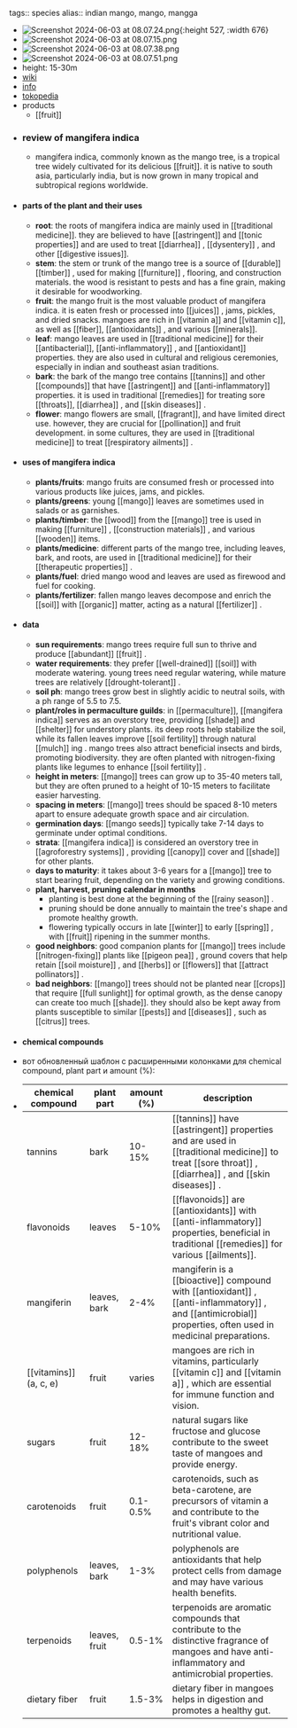tags:: species
alias:: indian mango, mango, mangga

- ![Screenshot 2024-06-03 at 08.07.24.png](https://peach-geographical-bat-397.mypinata.cloud/ipfs/QmbTU1UdHYvbLxEbyYjEmRN6QXNSmvd6ZGj6g8JpXWuXyH){:height 527, :width 676}
- ![Screenshot 2024-06-03 at 08.07.15.png](https://peach-geographical-bat-397.mypinata.cloud/ipfs/QmYhT92AjFapybwNsGCCmm76YVVp62BCBuGFSf63FFS4D3)
- ![Screenshot 2024-06-03 at 08.07.38.png](https://peach-geographical-bat-397.mypinata.cloud/ipfs/QmewaoHMEnfqmCoKnAutzSftcu8VKBiJsgjAzR6QVxKUHo)
- ![Screenshot 2024-06-03 at 08.07.51.png](https://peach-geographical-bat-397.mypinata.cloud/ipfs/QmWhwQiTeQHwpuzsSdWsNB1Kr1xfcPD9hvKcopkR5pk5KM)
- height: 15-30m
- [wiki](https://en.wikipedia.org/wiki/Mangifera_indica)
- [info](http://www.plantsofasia.com/index/mangifera_indica/0-481)
- [tokopedia](https://www.tokopedia.com/wijaya-agro/bibit-mangga-mahatir-mangifera-indica?extParam=ivf%3Dfalse%26src%3Dsearch)
- products
	- [[fruit]]
- ### review of mangifera indica
	- mangifera indica, commonly known as the mango tree, is a tropical tree widely cultivated for its delicious [[fruit]]. it is native to south asia, particularly india, but is now grown in many tropical and subtropical regions worldwide.
- #### parts of the plant and their uses
	- **root**: the roots of mangifera indica are mainly used in [[traditional medicine]]. they are believed to have [[astringent]] and [[tonic properties]] and are used to treat [[diarrhea]] , [[dysentery]] , and other [[digestive issues]].
	- **stem**: the stem or trunk of the mango tree is a source of [[durable]] [[timber]] , used for making [[furniture]] , flooring, and construction materials. the wood is resistant to pests and has a fine grain, making it desirable for woodworking.
	- **fruit**: the mango fruit is the most valuable product of mangifera indica. it is eaten fresh or processed into [[juices]] , jams, pickles, and dried snacks. mangoes are rich in [[vitamin a]] and [[vitamin c]], as well as [[fiber]], [[antioxidants]] , and various [[minerals]].
	- **leaf**: mango leaves are used in [[traditional medicine]] for their [[antibacterial]], [[anti-inflammatory]] , and [[antioxidant]] properties. they are also used in cultural and religious ceremonies, especially in indian and southeast asian traditions.
	- **bark**: the bark of the mango tree contains [[tannins]] and other [[compounds]] that have [[astringent]] and [[anti-inflammatory]] properties. it is used in traditional [[remedies]] for treating sore [[throats]], [[diarrhea]] , and [[skin diseases]] .
	- **flower**: mango flowers are small, [[fragrant]], and have limited direct use. however, they are crucial for [[pollination]] and fruit development. in some cultures, they are used in [[traditional medicine]] to treat [[respiratory ailments]] .
- #### uses of mangifera indica
	- **plants/fruits**: mango fruits are consumed fresh or processed into various products like juices, jams, and pickles.
	- **plants/greens**: young [[mango]] leaves are sometimes used in salads or as garnishes.
	- **plants/timber**: the [[wood]] from the [[mango]] tree is used in making [[furniture]] , [[construction materials]] , and various [[wooden]] items.
	- **plants/medicine**: different parts of the mango tree, including leaves, bark, and roots, are used in [[traditional medicine]] for their [[therapeutic properties]] .
	- **plants/fuel**: dried mango wood and leaves are used as firewood and fuel for cooking.
	- **plants/fertilizer**: fallen mango leaves decompose and enrich the [[soil]] with [[organic]] matter, acting as a natural [[fertilizer]] .
- #### data
	- **sun requirements**: mango trees require full sun to thrive and produce [[abundant]] [[fruit]] .
	- **water requirements**: they prefer [[well-drained]] [[soil]] with moderate watering. young trees need regular watering, while mature trees are relatively [[drought-tolerant]] .
	- **soil ph**: mango trees grow best in slightly acidic to neutral soils, with a ph range of 5.5 to 7.5.
	- **plant/roles in permaculture guilds**: in [[permaculture]], [[mangifera indica]] serves as an overstory tree, providing [[shade]] and [[shelter]] for understory plants. its deep roots help stabilize the soil, while its fallen leaves improve [[soil fertility]] through natural [[mulch]] ing . mango trees also attract beneficial insects and birds, promoting biodiversity. they are often planted with nitrogen-fixing plants like legumes to enhance [[soil fertility]] .
	- **height in meters**: [[mango]] trees can grow up to 35-40 meters tall, but they are often pruned to a height of 10-15 meters to facilitate easier harvesting.
	- **spacing in meters**: [[mango]] trees should be spaced 8-10 meters apart to ensure adequate growth space and air circulation.
	- **germination days**: [[mango seeds]] typically take 7-14 days to germinate under optimal conditions.
	- **strata**: [[mangifera indica]] is considered an overstory tree in [[agroforestry systems]] , providing [[canopy]] cover and [[shade]] for other plants.
	- **days to maturity**: it takes about 3-6 years for a [[mango]] tree to start bearing fruit, depending on the variety and growing conditions.
	- **plant, harvest, pruning calendar in months**
		- planting is best done at the beginning of the [[rainy season]] .
		- pruning should be done annually to maintain the tree's shape and promote healthy growth.
		- flowering typically occurs in late [[winter]] to early [[spring]] , with [[fruit]] ripening in the summer months.
	- **good neighbors**: good companion plants for [[mango]] trees include [[nitrogen-fixing]] plants like [[pigeon pea]] , ground covers that help retain [[soil moisture]] , and [[herbs]] or [[flowers]] that [[attract pollinators]] .
	- **bad neighbors**: [[mango]] trees should not be planted near [[crops]] that require [[full sunlight]] for optimal growth, as the dense canopy can create too much [[shade]]. they should also be kept away from plants susceptible to similar [[pests]] and [[diseases]] , such as [[citrus]] trees.
- #### chemical compounds
- вот обновленный шаблон с расширенными колонками для chemical compound, plant part и amount (%):
- | chemical compound       | plant part          | amount (%)        | description |
  |-------------------------|---------------------|-------------------|-------------|
  | tannins                 | bark                | 10-15%            | [[tannins]] have [[astringent]] properties and are used in [[traditional medicine]] to treat [[sore throat]] , [[diarrhea]] , and [[skin diseases]] . |
  | flavonoids              | leaves              | 5-10%             | [[flavonoids]] are [[antioxidants]] with [[anti-inflammatory]] properties, beneficial in traditional [[remedies]] for various [[ailments]]. |
  | mangiferin              | leaves, bark        | 2-4%              | mangiferin is a [[bioactive]] compound with [[antioxidant]] , [[anti-inflammatory]] , and [[antimicrobial]] properties, often used in medicinal preparations. |
  | [[vitamins]] (a, c, e)      | fruit               | varies            | mangoes are rich in vitamins, particularly [[vitamin c]] and [[vitamin a]] , which are essential for immune function and vision. |
  | sugars                  | fruit               | 12-18%            | natural sugars like fructose and glucose contribute to the sweet taste of mangoes and provide energy. |
  | carotenoids             | fruit               | 0.1-0.5%          | carotenoids, such as beta-carotene, are precursors of vitamin a and contribute to the fruit's vibrant color and nutritional value. |
  | polyphenols             | leaves, bark        | 1-3%              | polyphenols are antioxidants that help protect cells from damage and may have various health benefits. |
  | terpenoids              | leaves, fruit       | 0.5-1%            | terpenoids are aromatic compounds that contribute to the distinctive fragrance of mangoes and have anti-inflammatory and antimicrobial properties. |
  | dietary fiber           | fruit               | 1.5-3%            | dietary fiber in mangoes helps in digestion and promotes a healthy gut. |